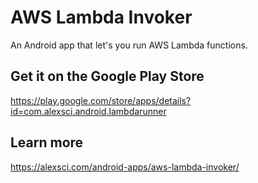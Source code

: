 # AWS Lambda Invoker

An Android app that let's you run AWS Lambda functions.

## Get it on the Google Play Store
https://play.google.com/store/apps/details?id=com.alexsci.android.lambdarunner

## Learn more
https://alexsci.com/android-apps/aws-lambda-invoker/
